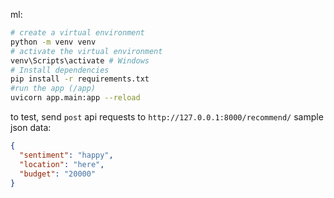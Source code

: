 ml:

```bash
# create a virtual environment
python -m venv venv
# activate the virtual environment
venv\Scripts\activate # Windows
# Install dependencies
pip install -r requirements.txt
#run the app (/app)
uvicorn app.main:app --reload
```

to test, send `post` api requests to `http://127.0.0.1:8000/recommend/`
sample json data:

```json
{
  "sentiment": "happy",
  "location": "here",
  "budget": "20000"
}
```
